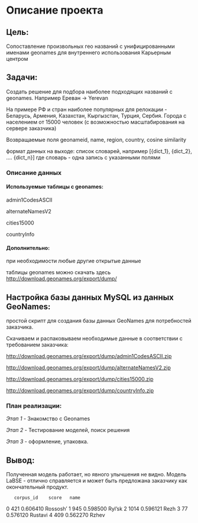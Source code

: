 # Описание проекта
## Цель:
Сопоставление произвольных гео названий с унифицированными именами geonames для внутреннего использования Карьерным центром
## Задачи:
Создать решение для подбора наиболее подходящих названий с geonames. Например Ереван -> Yerevan

На примере РФ и стран наиболее популярных для релокации - Беларусь, Армения, Казахстан, Кыргызстан, Турция, Сербия. Города с населением от 15000 человек (с возможностью масштабирования на сервере заказчика)

Возвращаемые поля geonameid, name, region, country, cosine similarity

формат данных на выходе: список словарей, например [{dict_1}, {dict_2}, …. {dict_n}] где словарь - одна запись с указанными полями

### Описание данных
#### Используемые таблицы с geonames:

admin1CodesASCII

alternateNamesV2

cities15000

countryInfo

#### Дополнительно:

при необходимости любые другие открытые данные

таблицы geonames можно скачать здесь http://download.geonames.org/export/dump/

## Настройка базы данных MySQL из данных GeoNames:

простой скрипт для создания базы данных GeoNames для потребностей заказчика.

Скачиваем и распаковываем необходимые данные в соответствии с требованием заказчика:

http://download.geonames.org/export/dump/admin1CodesASCII.zip

http://download.geonames.org/export/dump/alternateNamesV2.zip

http://download.geonames.org/export/dump/cities15000.zip

http://download.geonames.org/export/dump/countryInfo.zip

### План реализации:

*Этап 1*  - Знакомство с Geonames 

*Этап 2* - Тестирование моделей, поиск решения

*Этап 3* - оформление, упаковка. 

## Вывод:

Полученная модель работает, но явного улычшения не видно. Модель LaBSE - отлично справляется и может быть предложана заказчику как окончательный продукт.

       corpus_id	score	name
0	421	0.606410	Rossosh’
1	945	0.598500	Ryl’sk
2	1014	0.596121	Rezh
3	77	0.576120	Rustavi
4	409	0.562270	Rzhev
